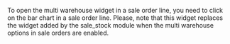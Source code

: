 To open the multi warehouse widget in a sale order line, you need to
click on the bar chart in a sale order line. Please, note that this
widget replaces the widget added by the sale_stock module when the multi
warehouse options in sale orders are enabled.
